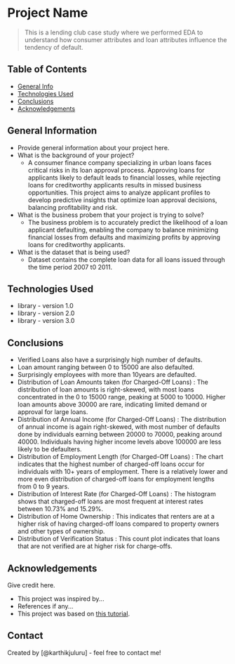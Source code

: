 # Project Name
> This is a lending club case study where we performed EDA to understand how consumer attributes and loan attributes influence the tendency of default.


## Table of Contents
* [General Info](#general-information)
* [Technologies Used](#technologies-used)
* [Conclusions](#conclusions)
* [Acknowledgements](#acknowledgements)

<!-- You can include any other section that is pertinent to your problem -->

## General Information
- Provide general information about your project here.
- What is the background of your project?
    - A consumer finance company specializing in urban loans faces critical risks in its loan approval process. Approving loans for applicants likely to default leads to financial losses, while rejecting loans for creditworthy applicants results in missed business opportunities. This project aims to analyze applicant profiles to develop predictive insights that optimize loan approval decisions, balancing profitability and risk.
- What is the business probem that your project is trying to solve?
    - The business problem is to accurately predict the likelihood of a loan applicant defaulting, enabling the company to balance minimizing financial losses from defaults and maximizing profits by approving loans for creditworthy applicants.
- What is the dataset that is being used?
    - Dataset contains the complete loan data for all loans issued through the time period 2007 t0 2011.

<!-- You don't have to answer all the questions - just the ones relevant to your project. -->

## Technologies Used
- library - version 1.0
- library - version 2.0
- library - version 3.0

<!-- As the libraries versions keep on changing, it is recommended to mention the version of library used in this project -->

## Conclusions
- Verified Loans also have a surprisingly high number of defaults.
- Loan amount ranging between 0 to 15000 are also defaulted.
- Surprisingly employees with more than 10years are defaulted.
- Distribution of Loan Amounts taken (for Charged-Off Loans) : The distribution of loan amounts is right-skewed, with most loans concentrated in the 0 to 15000 range, peaking at 5000 to 10000. Higher loan amounts above 30000 are rare, indicating limited demand or approval for large loans.
- Distribution of Annual Income (for Charged-Off Loans) : The distribution of annual income is again right-skewed, with most number of defaults done by individuals earning between 20000 to 70000, peaking around 40000. Individuals having higher income levels above 100000 are less likely to be defaulters.
- Distribution of Employment Length (for Charged-Off Loans) : The chart indicates that the highest number of charged-off loans occur for individuals with 10+ years of employment. There is a relatively lower and more even distribution of charged-off loans for employment lengths from 0 to 9 years.
- Distribution of Interest Rate (for Charged-Off Loans) : The histogram shows that charged-off loans are most frequent at interest rates between 10.73% and 15.29%.
- Distribution of Home Ownership : This indicates that renters are at a higher risk of having charged-off loans compared to property owners and other types of ownership.
- Distribution of Verification Status : This count plot indicates that loans that are not verified are at higher risk for charge-offs.

<!-- You don't have to answer all the questions - just the ones relevant to your project. -->


## Acknowledgements
Give credit here.
- This project was inspired by...
- References if any...
- This project was based on [this tutorial](https://www.example.com).


## Contact
Created by [@karthikjuluru] - feel free to contact me!


<!-- Optional -->
<!-- ## License -->
<!-- This project is open source and available under the [... License](). -->

<!-- You don't have to include all sections - just the one's relevant to your project -->
